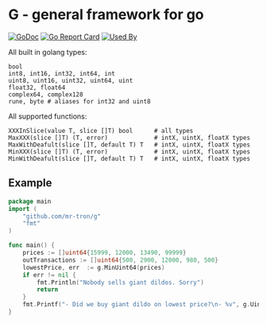 # G - general framework for go

[![GoDoc](https://godoc.org/github.com/mr-tron/g?status.svg)](https://godoc.org/github.com/mr-tron/g)  [![Go Report Card](https://goreportcard.com/badge/github.com/mr-tron/g)](https://goreportcard.com/report/github.com/mr-tron/g)
[![Used By](https://sourcegraph.com/github.com/mr-tron/g/-/badge.svg)](https://sourcegraph.com/github.com/mr-tron/g?badge)


All built in golang types:
```
bool
int8, int16, int32, int64, int
uint8, uint16, uint32, uint64, uint
float32, float64
complex64, complex128
rune, byte # aliases for int32 and uint8
```

All supported functions:
```
XXXInSlice(value T, slice []T) bool      # all types
MaxXXX(slice []T) (T, error)             # intX, uintX, floatX types
MaxWithDeafult(slice []T, default T) T   # intX, uintX, floatX types
MinXXX(slice []T) (T, error)             # intX, uintX, floatX types
MinWithDeafult(slice []T, default T) T   # intX, uintX, floatX types
```

## Example

```go
package main
import (
    "github.com/mr-tron/g"  
    "fmt"
)

func main() {
    prices := []uint64{15999, 12000, 13490, 99999}
    outTransactions := []uint64{500, 2900, 12000, 980, 500}
    lowestPrice, err  := g.MinUint64(prices)
    if err != nil {
        fmt.Println("Nobody sells giant dildos. Sorry")
        return
    }
    fmt.Printf("- Did we buy giant dildo on lowest price?\n- %v", g.Uint64InSlice(lowestPrice, outTransactions))
}
```